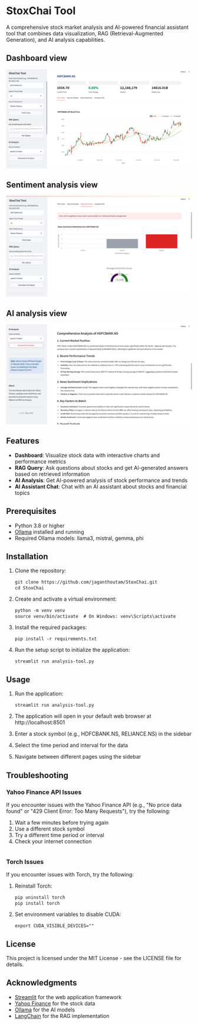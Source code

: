 # StoxChai Tool

A comprehensive stock market analysis and AI-powered financial assistant tool that combines data visualization, RAG (Retrieval-Augmented Generation), and AI analysis capabilities.

## Dashboard view
![DashBoard](images/dashboard.jpeg)

## Sentiment analysis view
![Sentiment](images/sentiment.jpeg)

## AI analysis view
![Sentiment](images/ai-analysis.jpeg)


## Features

- **Dashboard**: Visualize stock data with interactive charts and performance metrics
- **RAG Query**: Ask questions about stocks and get AI-generated answers based on retrieved information
- **AI Analysis**: Get AI-powered analysis of stock performance and trends
- **AI Assistant Chat**: Chat with an AI assistant about stocks and financial topics

## Prerequisites

- Python 3.8 or higher
- [Ollama](https://ollama.ai/) installed and running
- Required Ollama models: llama3, mistral, gemma, phi

## Installation

1. Clone the repository:
   ```
   git clone https://github.com/jaganthoutam/StoxChai.git
   cd StoxChai
   ```

2. Create and activate a virtual environment:
   ```
   python -m venv venv
   source venv/bin/activate  # On Windows: venv\Scripts\activate
   ```

3. Install the required packages:
   ```
   pip install -r requirements.txt
   ```

4. Run the setup script to initialize the application:
   ```
   streamlit run analysis-tool.py
   ```

## Usage

1. Run the application:
   ```
   streamlit run analysis-tool.py
   ```

2. The application will open in your default web browser at http://localhost:8501

3. Enter a stock symbol (e.g., HDFCBANK.NS, RELIANCE.NS) in the sidebar

4. Select the time period and interval for the data

5. Navigate between different pages using the sidebar


## Troubleshooting

### Yahoo Finance API Issues

If you encounter issues with the Yahoo Finance API (e.g., "No price data found" or "429 Client Error: Too Many Requests"), try the following:

1. Wait a few minutes before trying again
2. Use a different stock symbol
3. Try a different time period or interval
4. Check your internet connection
   ```

### Torch Issues

If you encounter issues with Torch, try the following:

1. Reinstall Torch:
   ```
   pip uninstall torch
   pip install torch
   ```

2. Set environment variables to disable CUDA:
   ```
   export CUDA_VISIBLE_DEVICES=""
   ```

## License

This project is licensed under the MIT License - see the LICENSE file for details.

## Acknowledgments

- [Streamlit](https://streamlit.io/) for the web application framework
- [Yahoo Finance](https://finance.yahoo.com/) for the stock data
- [Ollama](https://ollama.ai/) for the AI models
- [LangChain](https://langchain.com/) for the RAG implementation 
